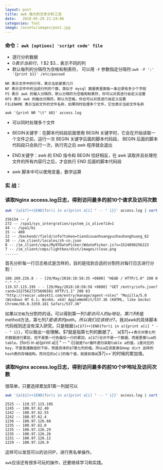 ```yaml
---
layout: post
title: awk 强大的文本分析工具
date:   2018-05-29 21:24:06
categories: Tool
image: /assets/images/post.jpg
---
```



### 命令： `awk [options] 'script code' file`

- 逐行分析数据
- $0 表示当前行，$1 $2 $3... 表示不同的列
- 默认每列的分隔符为空格和制表符， 可以用 `-F` 参数指定分隔符:`awk -F ':' '{print $1}' /etc/passwd`

```
NR 表示文件中的行号，表示当前是第几行
NF 表示文件中的当前行列的个数，类似于 mysql 数据表里面每一条记录有多少个字段
FS 表示 awk 的输入分隔符，默认分隔符为空格和制表符，你可以对其进行自定义设置
OFS 表示 awk 的输出分隔符，默认为空格，你也可以对其进行自定义设置
FILENAME 表示当前文件的文件名称，如果同时处理多个文件，它也表示当前文件名称
```

`awk '{print NR "\t" $0}' access.log`

- 可以同时处理多个文件
- BEGIN关键字：在脚本代码段前面使用 BEGIN 关键字时，它会在开始读取一个文件之前，运行一次 BEGIN 关键字后面的脚本代码段， BEGIN 后面的脚本代码段只会执行一次，执行完之后 awk 程序就会退出
- END关键字：awk 的 END 指令和 BEGIN 恰好相反，在 awk 读取并且处理完文件的所有内容行之后，才会执行 END 后面的脚本代码段

- awk 脚本中可以使用变量，数学运算

### 实 战：

### 读取Nginx access.log日志，得到访问最多的前10个请求及访问次数

```sh
awk '{a[$7]++}END{for(i in a){print a[i] " -- " i}}' access.log | sort -rn | head -10
```

```
256154 -- /
272 -- /spa1/sys_intergration/system_is_alive?id=1
44 -- /spa1/bi
15 -- 400
12 -- /backend//field/info?token=tiandixuanhuangyuzhouhonghuang_62
10 -- /im_client/locales/zh-cn.json
8 -- /im_client/cmps/My97DatePicker/WdatePicker.js?v=1524898256223
7 -- /im_client/cmps/lightbox/dist/images/close.png
......
```
首先分析每一行日志格式是怎样的，目的是找到合适的分割符对每行日志进行分割：

```log
100.109.226.8 - - [29/May/2018:10:58:35 +0800] "HEAD / HTTP/1.0" 200 0 "-" "-"
119.57.115.195 - - [29/May/2018:10:58:58 +0800] "GET /entry/info.json?rand=15275627375696501 HTTP/1.1" 200 63 "http://reocar.udeskt1.com/entry/manage/agent-roles" "Mozilla/5.0 (Windows NT 6.1; Win64; x64) AppleWebKit/537.36 (KHTML, like Gecko) Chrome/66.0.3359.181 Safari/537.36"
```

如果以`空格`为分割符的话，可以得到第一列$1是访问人的ip地址，第六列$6是method方法，第七列$7是请求的path。所以我们应该统计$7。我对awk的具体脚本代码规则还没有深入研究，只是根据`{a[$7]++}END{for(i in a){print a[i] " -- " i}}`，可以做出一些理解。$7就是指第七列的数据了， `a[$7]++` 表示对第七列的数据进行累加，但不是第一行到最后一行的累加，a[$7]也许不是一个数据，而是更像lua的table。
`{for(i in a){print a[i] " -- " i}}` 就是for循环递归读取table a的值，i是对应的key，不是普通数组的下标，而是具体的$7第七列的值。所以a应该是类似map dict 这样的hash表的存储结构。而对应的a[i]的每个值，就是前面 `a[$7]++`的时候的累加值。

### 读取Nginx access.log日志，得到访问最多的前10个IP地址及访问次数

很简单，只要选择累加$1第一列就可以

```sh
awk '{a[$1]++}END{for(i in a){print a[i] " -- " i}}' access.log | sort -rn | head -10
```

```
2525 -- 119.57.115.195
1245 -- 100.97.62.40
1242 -- 100.97.62.55
1242 -- 100.97.62.4
1236 -- 100.97.126.60
1235 -- 100.97.62.0
1235 -- 100.97.126.29
1235 -- 100.97.126.26
1231 -- 100.97.126.12
1229 -- 100.97.126.9
```

这样可以发现可以的访问IP，进行黑名单操作。

`awk`应该还有很多可玩的操作，还要继续学习和实践。
